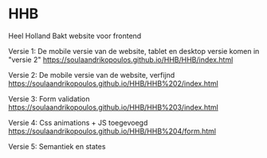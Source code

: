 # HHB
Heel Holland Bakt website voor frontend

Versie 1:
De mobile versie van de website, tablet en desktop versie komen in "versie 2"
https://soulaandrikopoulos.github.io/HHB/HHB/index.html

Versie 2:
De mobile versie van de website, verfijnd
https://soulaandrikopoulos.github.io/HHB/HHB%202/index.html

Versie 3:
Form validation
https://soulaandrikopoulos.github.io/HHB/HHB%203/index.html

Versie 4:
Css animations + JS toegevoegd
https://soulaandrikopoulos.github.io/HHB/HHB%204/form.html

Versie 5:
Semantiek en states
